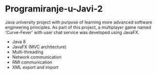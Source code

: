 # Programiranje-u-Javi-2

Java university project with purpose of learning more advanced software engineering principles.
As part of this project, a multiplayer game named 'Curve-Fever' with user chat service was developed using JavaFX.

- Java 8
- JavaFX (MVC architecture)
- Multi-threading
- Network communication
- RMI communication
- XML export and import
